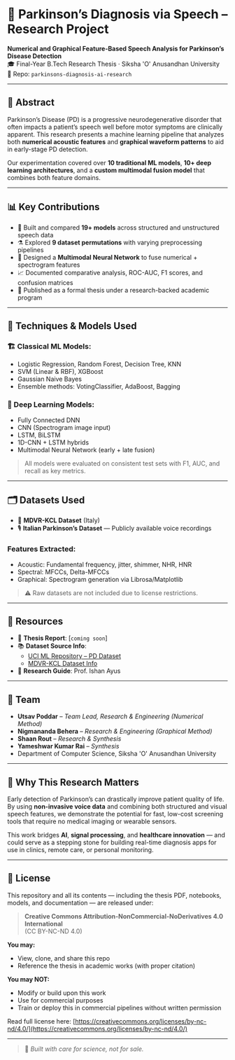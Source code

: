 # 🧠 Parkinson’s Diagnosis via Speech – Research Project

**Numerical and Graphical Feature-Based Speech Analysis for Parkinson’s Disease Detection**  
🎓 Final-Year B.Tech Research Thesis · Siksha 'O' Anusandhan University  
📁 Repo: `parkinsons-diagnosis-ai-research`

---

## 📖 Abstract

Parkinson’s Disease (PD) is a progressive neurodegenerative disorder that often impacts a patient’s speech well before motor symptoms are clinically apparent. This research presents a machine learning pipeline that analyzes both **numerical acoustic features** and **graphical waveform patterns** to aid in early-stage PD detection.

Our experimentation covered over **10 traditional ML models**, **10+ deep learning architectures**, and a **custom multimodal fusion model** that combines both feature domains.

---

## 📊 Key Contributions

- 📌 Built and compared **19+ models** across structured and unstructured speech data
- ⚗️ Explored **9 dataset permutations** with varying preprocessing pipelines
- 🧠 Designed a **Multimodal Neural Network** to fuse numerical + spectrogram features
- 📈 Documented comparative analysis, ROC-AUC, F1 scores, and confusion matrices
- 📄 Published as a formal thesis under a research-backed academic program

---

## 🧪 Techniques & Models Used

### 🏗️ Classical ML Models:
- Logistic Regression, Random Forest, Decision Tree, KNN  
- SVM (Linear & RBF), XGBoost  
- Gaussian Naive Bayes  
- Ensemble methods: VotingClassifier, AdaBoost, Bagging  

### 🧠 Deep Learning Models:
- Fully Connected DNN  
- CNN (Spectrogram image input)  
- LSTM, BiLSTM  
- 1D-CNN + LSTM hybrids  
- Multimodal Neural Network (early + late fusion)

> All models were evaluated on consistent test sets with F1, AUC, and recall as key metrics.

---

## 🗂️ Datasets Used

- 🧾 **MDVR-KCL Dataset** (Italy)  
- 🎙️ **Italian Parkinson’s Dataset** — Publicly available voice recordings

### Features Extracted:
- Acoustic: Fundamental frequency, jitter, shimmer, NHR, HNR  
- Spectral: MFCCs, Delta-MFCCs  
- Graphical: Spectrogram generation via Librosa/Matplotlib

> ⚠️ Raw datasets are not included due to license restrictions.  


---

## 📎 Resources

- 📄 **Thesis Report**: [`coming soon`]
- 📚 **Dataset Source Info**:  
  - [UCI ML Repository – PD Dataset](https://archive.ics.uci.edu/ml/datasets/Parkinsons)  
  - [MDVR-KCL Dataset Info](https://archive.ics.uci.edu/ml/datasets/Parkinsons+Telemonitoring)  
- 📖 **Research Guide**: Prof. Ishan Ayus 

---

## 👥 Team

- **Utsav Poddar** – *Team Lead, Research & Engineering (Numerical Method)*  
- **Nigmananda Behera** – *Research & Engineering (Graphical Method)*  
- **Shaan Rout** – *Research & Synthesis*
- **Yameshwar Kumar Rai** – *Synthesis*   
- Department of Computer Science, Siksha 'O' Anusandhan University

---

## 🧠 Why This Research Matters

Early detection of Parkinson’s can drastically improve patient quality of life.  
By using **non-invasive voice data** and combining both structured and visual speech features, we demonstrate the potential for fast, low-cost screening tools that require no medical imaging or wearable sensors.

This work bridges **AI**, **signal processing**, and **healthcare innovation** — and could serve as a stepping stone for building real-time diagnosis apps for use in clinics, remote care, or personal monitoring.

---

## 📜 License

This repository and all its contents — including the thesis PDF, notebooks, models, and documentation — are released under:

> **Creative Commons Attribution-NonCommercial-NoDerivatives 4.0 International**  
> (CC BY-NC-ND 4.0)

**You may:**
- View, clone, and share this repo
- Reference the thesis in academic works (with proper citation)

**You may NOT:**
- Modify or build upon this work  
- Use for commercial purposes  
- Train or deploy this in commercial pipelines without written permission

Read full license here: [https://creativecommons.org/licenses/by-nc-nd/4.0/](https://creativecommons.org/licenses/by-nc-nd/4.0/)

---

> 🧪 *Built with care for science, not for sale.*

